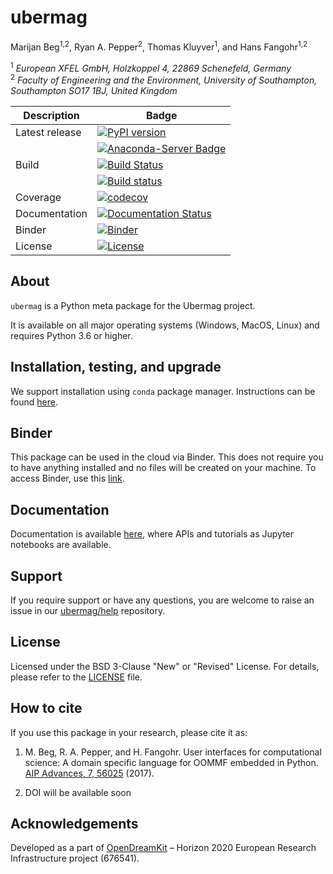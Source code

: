 # ubermag
Marijan Beg<sup>1,2</sup>, Ryan A. Pepper<sup>2</sup>, Thomas Kluyver<sup>1</sup>, and Hans Fangohr<sup>1,2</sup>

<sup>1</sup> *European XFEL GmbH, Holzkoppel 4, 22869 Schenefeld, Germany*  
<sup>2</sup> *Faculty of Engineering and the Environment, University of Southampton, Southampton SO17 1BJ, United Kingdom*  

| Description | Badge |
| --- | --- |
| Latest release | [![PyPI version](https://badge.fury.io/py/joommf.svg)](https://badge.fury.io/py/joommf) |
|                | [![Anaconda-Server Badge](https://anaconda.org/conda-forge/joommf/badges/version.svg)](https://anaconda.org/conda-forge/joommf) |
| Build | [![Build Status](https://travis-ci.org/ubermag/ubermag.svg?branch=master)](https://travis-ci.org/ubermag/ubermag) |
|       | [![Build status](https://ci.appveyor.com/api/projects/status/9njdacblobx1r6qh?svg=true)](https://ci.appveyor.com/project/marijanbeg/joommf) |
| Coverage | [![codecov](https://codecov.io/gh/joommf/joommf/branch/master/graph/badge.svg)](https://codecov.io/gh/joommf/joommf) |
| Documentation | [![Documentation Status](https://readthedocs.org/projects/joommf/badge/?version=latest)](http://joommf.readthedocs.io/en/latest/?badge=latest) |
| Binder | [![Binder](https://mybinder.org/badge.svg)](https://mybinder.org/v2/gh/joommf/joommf/master?filepath=index.ipynb) |
| License | [![License](https://img.shields.io/badge/License-BSD%203--Clause-blue.svg)](https://opensource.org/licenses/BSD-3-Clause) |

## About

`ubermag` is a Python meta package for the Ubermag project.

It is available on all major operating systems (Windows, MacOS, Linux) and requires Python 3.6 or higher.

## Installation, testing, and upgrade

We support installation using `conda` package manager. Instructions can be found [here](https://ubermag.readthedocs.io/en/latest/ipynb/00-tutorial-installation-testing-upgrade.html).

## Binder

This package can be used in the cloud via Binder. This does not require you to have anything installed and no files will be created on your machine. To access Binder, use this [link](https://mybinder.org/v2/gh/ubermag/oommfc/master?filepath=docs%2Fipynb%2Findex.ipynb).

## Documentation

Documentation is available [here](https://ubermag.readthedocs.io/en/latest/), where APIs and tutorials as Jupyter notebooks are available.

## Support

If you require support or have any questions, you are welcome to raise an issue in our [ubermag/help](https://github.com/ubermag/help) repository.

## License

Licensed under the BSD 3-Clause "New" or "Revised" License. For details, please refer to the [LICENSE](LICENSE) file.

## How to cite

If you use this package in your research, please cite it as:

1. M. Beg, R. A. Pepper, and H. Fangohr. User interfaces for computational science: A domain specific language for OOMMF embedded in Python. [AIP Advances, 7, 56025](http://aip.scitation.org/doi/10.1063/1.4977225) (2017).

2. DOI will be available soon

## Acknowledgements

Developed as a part of [OpenDreamKit](http://opendreamkit.org/) – Horizon 2020 European Research Infrastructure project (676541).
